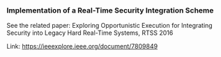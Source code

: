 
### Implementation of a Real-Time Security Integration Scheme

See the related paper: Exploring Opportunistic Execution for Integrating Security into Legacy Hard Real-Time Systems, RTSS 2016

Link: https://ieeexplore.ieee.org/document/7809849


